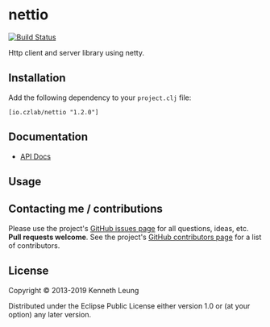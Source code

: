 # nettio

[![Build Status](https://travis-ci.org/llnek/nettio.svg?branch=master)](https://travis-ci.org/llnek/nettio)

Http client and server library using netty.

## Installation

Add the following dependency to your `project.clj` file:

    [io.czlab/nettio "1.2.0"]

## Documentation

* [API Docs](https://llnek.github.io/nettio/)

## Usage


## Contacting me / contributions

Please use the project's [GitHub issues page] for all questions, ideas, etc. **Pull requests welcome**. See the project's [GitHub contributors page] for a list of contributors.

## License

Copyright © 2013-2019 Kenneth Leung

Distributed under the Eclipse Public License either version 1.0 or (at
your option) any later version.

<!--- links (repos) -->
[CHANGELOG]: https://github.com/llnek/nettio/releases
[GitHub issues page]: https://github.com/llnek/nettio/issues
[GitHub contributors page]: https://github.com/llnek/nettio/graphs/contributors






